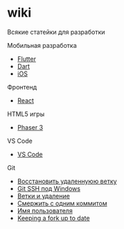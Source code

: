 # wiki
Всякие статейки для разработки

Мобильная разработка
- [Flutter](flutter/README.md)
- [Dart](dart/README.md)
- [iOS](ios/README.md)

Фронтенд
- [React](react/README.md)

HTML5 игры
- [Phaser 3](phaser/README.md)

VS Code
- [VS Code](vscode/index.md)

Git
- [Восстановить удаленнуюю ветку](git/undelete.md)
- [Git SSH под Windows](git/ssh.md)
- [Ветки и удаление](git/commands.md)
- [Смержить с одним коммитом](git/merge.md)
- [Имя пользователя](git/username.md)
- [Keeping a fork up to date](git/fork.md)